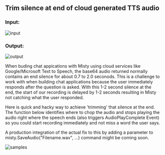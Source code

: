 ## Trim silence at end of cloud generated TTS audio

### Input:
![input](https://i.imgur.com/tvsgxH7.png)

### Output:
![output](https://i.imgur.com/Jqpmkch.png)

When buding chat appications with Misty using cloud services like 
Google/Microsoft Text to Speech, the base64 audio returned normally 
contains an end silence for about 0.7 to 2.0 seconods. This is a
challenge to work with when building chat applications because the
user immediately responds after the question is asked. With this 1-2
second silence at the end, the start of our recording is delayed by 
1-2 seconds resulting in Misty not catching what the user responded.

Here is quick and hacky way to achieve 'trimming' that silence at the end.
The function below identifies where to chop the audio and stops playing 
the audio right where the speech ends (also triggers AudioPlayComplete 
Event) so you could start recording immediately and not miss a word the 
user says.

A production integration of the actual fix to this by adding a parameter
to misty.SaveAudio("Filename.wav", ...) command might be coming soon. 

![samples](https://i.imgur.com/VXVv7mp.png)
